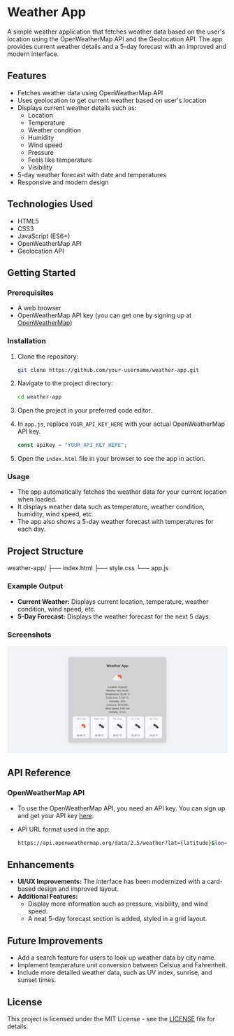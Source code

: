 # Weather App

A simple weather application that fetches weather data based on the user's location using the OpenWeatherMap API and the Geolocation API. The app provides current weather details and a 5-day forecast with an improved and modern interface.

## Features

- Fetches weather data using OpenWeatherMap API
- Uses geolocation to get current weather based on user's location
- Displays current weather details such as:
  - Location
  - Temperature
  - Weather condition
  - Humidity
  - Wind speed
  - Pressure
  - Feels like temperature
  - Visibility
- 5-day weather forecast with date and temperatures
- Responsive and modern design

## Technologies Used

- HTML5
- CSS3
- JavaScript (ES6+)
- OpenWeatherMap API
- Geolocation API

## Getting Started

### Prerequisites

- A web browser
- OpenWeatherMap API key (you can get one by signing up at [OpenWeatherMap](https://home.openweathermap.org/users/sign_up))

### Installation

1. Clone the repository:

    ```bash
    git clone https://github.com/your-username/weather-app.git
    ```

2. Navigate to the project directory:

    ```bash
    cd weather-app
    ```

3. Open the project in your preferred code editor.

4. In `app.js`, replace `YOUR_API_KEY_HERE` with your actual OpenWeatherMap API key.

    ```javascript
    const apiKey = "YOUR_API_KEY_HERE";
    ```

5. Open the `index.html` file in your browser to see the app in action.

### Usage

- The app automatically fetches the weather data for your current location when loaded.
- It displays weather data such as temperature, weather condition, humidity, wind speed, etc.
- The app also shows a 5-day weather forecast with temperatures for each day.

## Project Structure
weather-app/
├── index.html
├── style.css
└── app.js


### Example Output

- **Current Weather:** Displays current location, temperature, weather condition, wind speed, etc.
- **5-Day Forecast:** Displays the weather forecast for the next 5 days.

### Screenshots

![Weather App Screenshot](screenshot.png)  <!-- Optional: Add screenshots here to showcase the app interface -->

## API Reference

### OpenWeatherMap API

- To use the OpenWeatherMap API, you need an API key. You can sign up and get your API key [here](https://home.openweathermap.org/users/sign_up).
- API URL format used in the app:

    ```bash
    https://api.openweathermap.org/data/2.5/weather?lat={latitude}&lon={longitude}&appid={API_KEY}&units=metric
    ```

## Enhancements

- **UI/UX Improvements:** The interface has been modernized with a card-based design and improved layout.
- **Additional Features:**
  - Display more information such as pressure, visibility, and wind speed.
  - A neat 5-day forecast section is added, styled in a grid layout.

## Future Improvements

- Add a search feature for users to look up weather data by city name.
- Implement temperature unit conversion between Celsius and Fahrenheit.
- Include more detailed weather data, such as UV index, sunrise, and sunset times.

## License

This project is licensed under the MIT License - see the [LICENSE](LICENSE) file for details.

